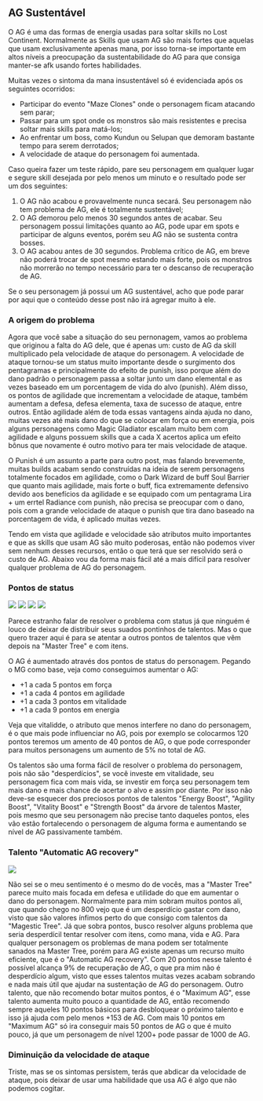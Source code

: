 ## AG Sustentável

O AG é uma das formas de energia usadas para soltar skills no Lost Continent. Normalmente as Skills que usam AG são mais fortes que aquelas que usam exclusivamente apenas mana, por isso torna-se importante em altos níveis a preocupação da sustentabilidade do AG para que consiga manter-se afk usando fortes habilidades.

Muitas vezes o sintoma da mana insustentável só é evidenciada após os seguintes ocorridos:

- Participar do evento "Maze Clones" onde o personagem ficam atacando sem parar;
- Passar para um spot onde os monstros são mais resistentes e precisa soltar mais skills para matá-los;
- Ao enfrentar um boss, como Kundun ou Selupan que demoram bastante tempo para serem derrotados;
- A velocidade de ataque do personagem foi aumentada.

Caso queira fazer um teste rápido, pare seu personagem em qualquer lugar e segure skill desejada por pelo menos um minuto e o resultado pode ser um dos seguintes:

1. O AG não acabou e provavelmente nunca secará. Seu personagem não tem problema de AG, ele é totalmente sustentável;
2. O AG demorou pelo menos 30 segundos antes de acabar. Seu personagem possui limitações quanto ao AG, pode upar em spots e participar de alguns eventos, porém seu AG não se sustenta contra bosses.
3. O AG acabou antes de 30 segundos. Problema crítico de AG, em breve não poderá trocar de spot mesmo estando mais forte, pois os monstros não morrerão no tempo necessário para ter o descanso de recuperação de AG.

Se o seu personagem já possui um AG sustentável, acho que pode parar por aqui que o conteúdo desse post não irá agregar muito à ele.

### A origem do problema

Agora que você sabe a situação do seu pernonagem, vamos ao problema que originou a falta do AG dele, que é apenas um: custo de AG da skill multiplicado pela velocidade de ataque do personagem. A velocidade de ataque tornou-se um status muito importante desde o surgimento dos pentagramas e principalmente do efeito de punish, isso porque além do dano padrão o personagem passa a soltar junto um dano elemental e as vezes baseado em um porcentagem de vida do alvo (punish). Além disso, os pontos de agilidade que incrementam a velocidade de ataque, também aumentam a defesa, defesa elementa, taxa de sucesso de ataque, entre outros. Então agilidade além de toda essas vantagens ainda ajuda no dano, muitas vezes até mais dano do que se colocar em força ou em energia, pois alguns personagens como Magic Gladiator escalam muito bem com agilidade e alguns possuem skills que a cada X acertos aplica um efeito bônus que novamente é outro motivo para ter mais velocidade de ataque.

O Punish é um assunto a parte para outro post, mas falando brevemente, muitas builds acabam sendo construídas na ideia de serem personagens totalmente focados em agilidade, como o Dark Wizard de buff Soul Barrier que quanto mais agilidade, mais forte o buff, fica extremamente defensivo devido aos benefícios da agilidade e se equipado com um pentagrama Lira + um errtel Radiance com punish, não precisa se preocupar com o dano, pois com a grande velocidade de ataque o punish que tira dano baseado na porcentagem de vida, é aplicado muitas vezes.

Tendo em vista que agilidade e velocidade são atributos muito importantes e que as skills que usam AG são muito poderosas, então não podemos viver sem nenhum desses recursos, então o que terá que ser resolvido será o custo de AG. Abaixo vou da forma mais fácil até a mais difícil para resolver qualquer problema de AG do personagem.

### Pontos de status

![](public/img/master-tree/energy-boost.png)
![](public/img/master-tree/vitality-boost.png)
![](public/img/master-tree/agility-boost.png)
![](public/img/master-tree/strength-boost.png)

Parece estranho falar de resolver o problema com status já que ninguém é louco de deixar de distribuir seus suados pontinhos de talentos. Mas o que quero trazer aqui é para se atentar a outros pontos de talentos que vêm depois na "Master Tree" e com itens.

O AG é aumentado através dos pontos de status do personagem. Pegando o MG como base, veja como conseguimos aumentar o AG:

- +1 a cada 5 pontos em força
- +1 a cada 4 pontos em agilidade
- +1 a cada 3 pontos em vitalidade
- +1 a cada 9 pontos em energia

Veja que vitalidde, o atributo que menos interfere no dano do personagem, é o que mais pode influenciar no AG, pois por exemplo se colocarmos 120 pontos teremos um amento de 40 pontos de AG, o que pode corresponder para muitos personagens um aumento de 5% no total de AG.

Os talentos são uma forma fácil de resolver o problema do personagem, pois não são "desperdícios", se você investe em vitalidade, seu personagem fica com mais vida, se investir em força seu personagem tem mais dano e mais chance de acertar o alvo e assim por diante. Por isso não deve-se esquecer dos preciosos pontos de talentos "Energy Boost", "Agility Boost", "Vitality Boost" e "Strength Boost" da árvore de talentos Master, pois mesmo que seu personagem não precise tanto daqueles pontos, eles vão estão fortalecendo o personagem de alguma forma e aumentando se nível de AG passivamente também.

### Talento "Automatic AG recovery"

![](public/img/master-tree/automatic-ag-recovery.png)

Não sei se o meu sentimento é o mesmo do de vocês, mas a "Master Tree" parece muito mais focada em defesa e utilidade do que em aumentar o dano do personagem. Normalmente para mim sobram muitos pontos ali, que quando chego no 800 vejo que é um desperdício gastar com dano, visto que são valores ínfimos perto do que consigo com talentos da "Magestic Tree". Já que sobra pontos, busco resolver alguns problema que seria desperdícil tentar resolver com itens, como mana, vida e AG. Para qualquer personagem os problemas de mana podem ser totalmente sanados na Master Tree, porém para AG existe apenas um recurso muito eficiente, que é o "Automatic AG recovery". Com 20 pontos nesse talento é possível alcança 9% de recuperação de AG, o que pra mim não é desperdício algum, visto que esses talentos muitas vezes acabam sobrando e nada mais útil que ajudar na sustentação de AG do personagem. Outro talento, que não recomendo botar muitos pontos, é o "Maximum AG", esse talento aumenta muito pouco a quantidade de AG, então recomendo sempre aqueles 10 pontos básicos para desbloquear o próximo talento e isso já ajuda com pelo menos +153 de AG. Com mais 10 pontos em "Maximum AG" só ira conseguir mais 50 pontos de AG o que é muito pouco, já que um personagem de nível 1200+ pode passar de 1000 de AG.

### Diminuição da velocidade de ataque

Triste, mas se os sintomas persistem, terás que abdicar da velocidade de ataque, pois deixar de usar uma habilidade que usa AG é algo que não podemos cogitar.
